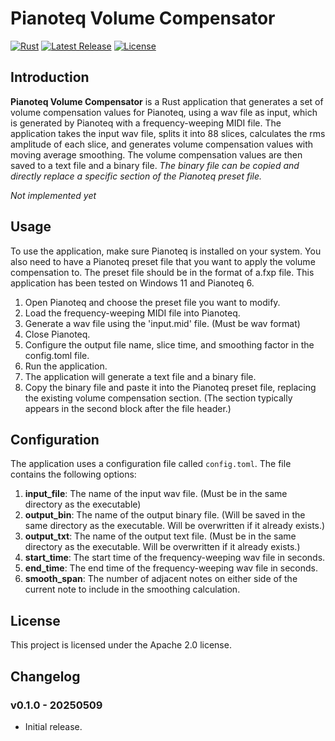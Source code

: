 # Pianoteq Volume Compensator

[![Rust](https://img.shields.io/badge/Built%20with-Rust-brown)](https://www.rust-lang.org)
[![Latest Release](https://img.shields.io/badge/Latest%20Release-0.1.0-brightgreen)](https://github.com/GarthTB/pianoteq-volume-compensator/releases)
[![License](https://img.shields.io/badge/License-Apache%202.0-royalblue)](https://www.apache.org/licenses/LICENSE-2.0)

## Introduction

**Pianoteq Volume Compensator** is a Rust application
that generates a set of volume compensation values
for Pianoteq, using a wav file as input, which is
generated by Pianoteq with a frequency-weeping MIDI file.
The application takes the input wav file, splits it into 88 slices,
calculates the rms amplitude of each slice, and generates
volume compensation values with moving average smoothing.
The volume compensation values are then saved to a text file
and a binary file. *The binary file can be copied and directly
replace a specific section of the Pianoteq preset file.*

*Not implemented yet*

## Usage

To use the application, make sure Pianoteq is installed on your system.
You also need to have a Pianoteq preset file that you want to
apply the volume compensation to. The preset file should be
in the format of a.fxp file. This application has been tested on
Windows 11 and Pianoteq 6.

1. Open Pianoteq and choose the preset file you want to modify.
2. Load the frequency-weeping MIDI file into Pianoteq.
3. Generate a wav file using the 'input.mid' file. (Must be wav format)
4. Close Pianoteq.
5. Configure the output file name, slice time, and smoothing factor in the config.toml file.
6. Run the application.
7. The application will generate a text file and a binary file.
8. Copy the binary file and paste it into the Pianoteq preset file, replacing the existing volume compensation section. (The section typically appears in the second block after the file header.)

## Configuration

The application uses a configuration file called `config.toml`.
The file contains the following options:

1. **input_file**: The name of the input wav file. (Must be in the same directory as the executable)
2. **output_bin**: The name of the output binary file. (Will be saved in the same directory as the executable. Will be overwritten if it already exists.)
3. **output_txt**: The name of the output text file. (Must be in the same directory as the executable. Will be overwritten if it already exists.)
4. **start_time**: The start time of the frequency-weeping wav file in seconds.
5. **end_time**: The end time of the frequency-weeping wav file in seconds.
6. **smooth_span**: The number of adjacent notes on either side of the current note to include in the smoothing calculation.

## License

This project is licensed under the Apache 2.0 license.

## Changelog

### v0.1.0 - 20250509

- Initial release.
